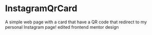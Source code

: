 # InstagramQrCard
A simple web page with a card that have a QR code that redirect to my personal Instagram page!
edited frontend mentor design
